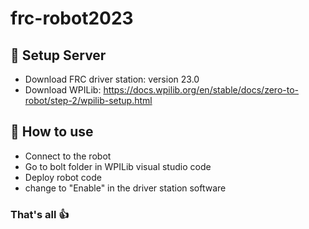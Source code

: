 # frc-robot2023

## :round_pushpin: Setup Server 
- Download FRC driver station: version 23.0
- Download WPILib: https://docs.wpilib.org/en/stable/docs/zero-to-robot/step-2/wpilib-setup.html


## :round_pushpin: How to use
- Connect to the robot
- Go to bolt folder in WPILib visual studio code
- Deploy robot code
- change to "Enable" in the driver station software


### That's all :+1: